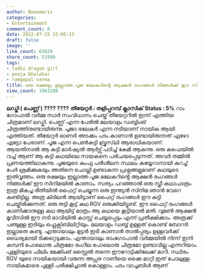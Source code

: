 ```yaml
---
author: Beaumaris
categories:
- Entertainment
comment_count: 0
date: 2022-07-15 15:05:13
draft: false
image: ''
like_count: 63829
share_count: 51999
tags:
- ladki dragon girl
- pooja bhalekar
- ramgopal varma
title: ഒരു രക്ഷയും ഇല്ലാത്ത പൂജ ഭലേകറിൻ്റെ ആക്ഷൻ രംഗങ്ങൾ നിങ്ങൾക്ക് ഈ സിനിമയിൽ കാണാം
view_count: 1963280
---
```


**ലഡ്കി ( പെണ്ണ് ) ???? ????️** **തീയേറ്റർ : തളിപ്പറമ്പ് ക്ലാസിക്** **Status : 5%** റാം ഗോപാൽ വർമ്മ സാർ സംവിധാനം ചെയ്ത് തീയേറ്ററിൽ ഇന്ന് എത്തിയ ചിത്രമാണ് ലഡ്കി. പെണ്ണ് എന്ന പേരിൽ മലയാളം ഡബ്ബിംങ് ചിത്രത്തിനുണ്ടായിരുന്നു. പൂജാ ഭലേകർ എന്ന നടിയാണ് നായിക ആയി എത്തിയത്. തീയേറ്റർ ഓണർ അടക്കം പടം കാണാൻ ഉണ്ടായിരുന്നത് ഏഴോ എട്ടോ പേരാണ്. പൂജ എന്ന പെൺകുട്ടി ബ്രൂസ്‌ലി ആരാധികയാണ്. ആയതിനാൽ ആ കുട്ടി മാർഷ്യൽ ആർട്സ് പഠിച്ച് കേമി ആകുന്നു. ഒരു കഫെയിൽ വച്ച് ആണ് ആ കുട്ടി കഥയിലെ നായകനെ പരിചയപ്പെടുന്നത്. അവർ തമ്മിൽ പ്രണയത്തിലാകുന്നു. പൂജയുടെ കുംഫു പരീശീലന സ്ഥലം കയ്യേറാനായി കുറച്ച് പേർ ശ്രമിക്കുകയും അതിനെ ചൊല്ലി ഉണ്ടാകുന്ന പ്രശ്നങ്ങളുമാണ് കഥയുടെ ഇതിവൃത്തം. ഒരു രക്ഷയും ഇല്ലാത്ത പൂജ ഭലേകറിൻ്റെ ആക്ഷൻ രംഗങ്ങൾ നിങ്ങൾക്ക് ഈ സിനിമയിൽ കാണാം. സത്യം പറഞ്ഞാൽ ഒരു സ്ത്രീ കഥാപാത്രം ഇത്ര മികച്ച രീതിയിൽ ഫൈറ്റ് ചെയ്യുന്ന ഒരു ഇന്ത്യൻ സിനിമ ഞാൻ വേറെ കണ്ടിട്ടില്ല. അത്ര കിടിലൻ ആയിട്ടാണ് ഫൈറ്റ് രംഗങ്ങൾ ഈ കുട്ടി ചെയ്തിരിക്കുന്നത്. ഒരു തട്ടി കൂട്ട് കഥ RGV ഒരുക്കിയിട്ടുണ്ട്. ഈ ഫൈറ്റ് രംഗങ്ങൾ കാണിക്കാനുള്ള കഥ ആയിട്ട് മാത്രം ആ കഥയെ കൂട്ടിയാൽ മതി. വുമൺ ആക്ഷൻ മൂവീസിൽ ഈ നടി ഭാവിയിൽ കാസ്റ്റ് ചെയ്യപ്പെടും എന്ന് പ്രതീക്ഷിക്കാം. അത്രക്ക് പഞ്ചുള്ള ഇടിയും ഫ്ലെക്സിബിലിറ്റിയും. മലയാളം ഡബ്ബ് ഉള്ളത് കൊണ്ട് ബോറടി ഇല്ലാതെ കണ്ടു. എന്തായാലും മുട്ടൻ ഇടി കാണാൻ താൽപ്പര്യം ഉള്ളവർക്ക് ധൈര്യമായി ടിക്കറ്റെടുക്കാം. എന്തായാലും രാംഗോപാൽ വർമ്മയിൽ നിന്ന് ഇനി കമ്പനി പോലൊരു ചിത്രമോ രംഗീല പോലൊരു ചിത്രമോ ഉണ്ടാവില്ല എന്നറിയാം. പുള്ളിയുടെ ഫിലിം മേക്കിംങ് സ്റ്റൈൽ തന്നെ ഈറോട്ടിക്കിലേക്ക് മാറി. സ്ഥിരം RGV യുടെ നായികയായി വരുന്ന അപ്സര റാണിയെ ഒക്കെ മാറ്റി ഇത് പോലുള്ള നായികമാരെ പുള്ളി പരീക്ഷിച്ചാൽ കൊള്ളാം. പടം വാച്ചബിൾ ആണ്